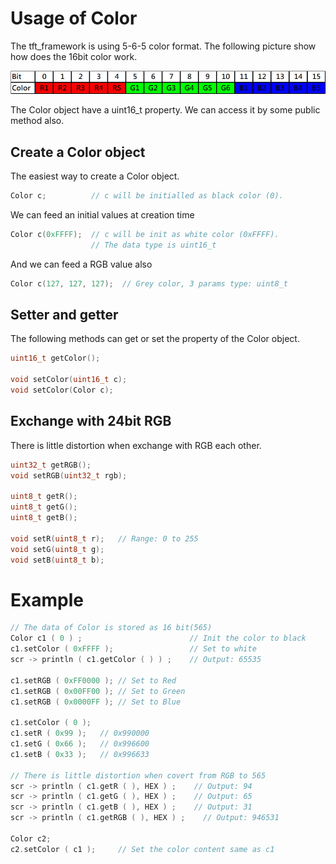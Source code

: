 # Usage of Color

The tft_framework is using 5-6-5 color format. The following picture show how does the 16bit color work.

<img src="565color.jpg" width="903" />

The Color object have a uint16_t property. We can access it by some public method also.

## Create a Color object
The easiest way to create a Color object.
```cpp
Color c;          // c will be initialled as black color (0).
```
We can feed an initial values at creation time
```cpp
Color c(0xFFFF);  // c will be init as white color (0xFFFF).
                  // The data type is uint16_t
```

And we can feed a RGB value also
```cpp
Color c(127, 127, 127);  // Grey color, 3 params type: uint8_t
```

## Setter and getter
The following methods can get or set the property of the Color object.
```cpp
uint16_t getColor();

void setColor(uint16_t c);
void setColor(Color c);
```
## Exchange with 24bit RGB
There is little distortion when exchange with RGB each other.
```cpp
uint32_t getRGB();
void setRGB(uint32_t rgb);

uint8_t getR();
uint8_t getG();
uint8_t getB();

void setR(uint8_t r);   // Range: 0 to 255
void setG(uint8_t g);
void setB(uint8_t b);
```

# Example
```cpp
// The data of Color is stored as 16 bit(565)
Color c1 ( 0 ) ;                        // Init the color to black
c1.setColor ( 0xFFFF );                 // Set to white
scr -> println ( c1.getColor ( ) ) ;    // Output: 65535

c1.setRGB ( 0xFF0000 ); // Set to Red
c1.setRGB ( 0x00FF00 ); // Set to Green
c1.setRGB ( 0x0000FF ); // Set to Blue

c1.setColor ( 0 );
c1.setR ( 0x99 );   // 0x990000
c1.setG ( 0x66 );   // 0x996600
c1.setB ( 0x33 );   // 0x996633

// There is little distortion when covert from RGB to 565
scr -> println ( c1.getR ( ), HEX ) ;    // Output: 94
scr -> println ( c1.getG ( ), HEX ) ;    // Output: 65
scr -> println ( c1.getB ( ), HEX ) ;    // Output: 31
scr -> println ( c1.getRGB ( ), HEX ) ;    // Output: 946531

Color c2;
c2.setColor ( c1 );     // Set the color content same as c1
```
